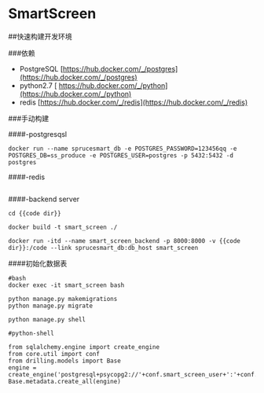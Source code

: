 # SmartScreen

##快速构建开发环境

###依赖
	
* PostgreSQL [https://hub.docker.com/_/postgres](https://hub.docker.com/_/postgres)
* python2.7 [	https://hub.docker.com/_/python](https://hub.docker.com/_/python)
* redis [https://hub.docker.com/_/redis](https://hub.docker.com/_/redis)


###手动构建

####-postgresqsl

```
docker run --name sprucesmart_db -e POSTGRES_PASSWORD=123456qq -e POSTGRES_DB=ss_produce -e POSTGRES_USER=postgres -p 5432:5432 -d postgres
```

####-redis
```
```
	
####-backend server

```
cd {{code dir}}
	
docker build -t smart_screen ./

docker run -itd --name smart_screen_backend -p 8000:8000 -v {{code dir}}:/code --link sprucesmart_db:db_host smart_screen
```

####初始化数据表

```
#bash
docker exec -it smart_screen bash

python manage.py makemigrations
python manage.py migrate

python manage.py shell

#python-shell

from sqlalchemy.engine import create_engine
from core.util import conf
from drilling.models import Base
engine = create_engine('postgresql+psycopg2://'+conf.smart_screen_user+':'+conf.smart_screen_password+'@'+conf.smart_screen_host+':'+conf.smart_screen_port+'/'+conf.smart_screen_name)
Base.metadata.create_all(engine)
```

